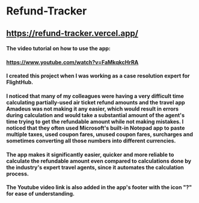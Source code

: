 # Refund-Tracker
## https://refund-tracker.vercel.app/
#### The video tutorial on how to use the app: 
#### https://www.youtube.com/watch?v=FaMkqkcHrRA
#### I created this project when I was working as a case resolution expert for FlightHub.
#### I noticed that many of my colleagues were having a very difficult time calculating partially-used air ticket refund amounts and the travel app Amadeus was not making it any easier, which would result in errors during calculation and would take a substantial amount of the agent's time trying to get the refundable amount while not making mistakes. I noticed that they often used Microsoft's built-in Notepad app to paste multiple taxes, used coupon fares, unused coupon fares, surcharges and sometimes converting all those numbers into different currencies.
#### The app makes it significantly easier, quicker and more reliable to calculate the refundable amount even compared to calculations done by the industry's expert travel agents, since it automates the calculation process.
#### The Youtube video link is also added in the app's footer with the icon "?" for ease of understanding.
